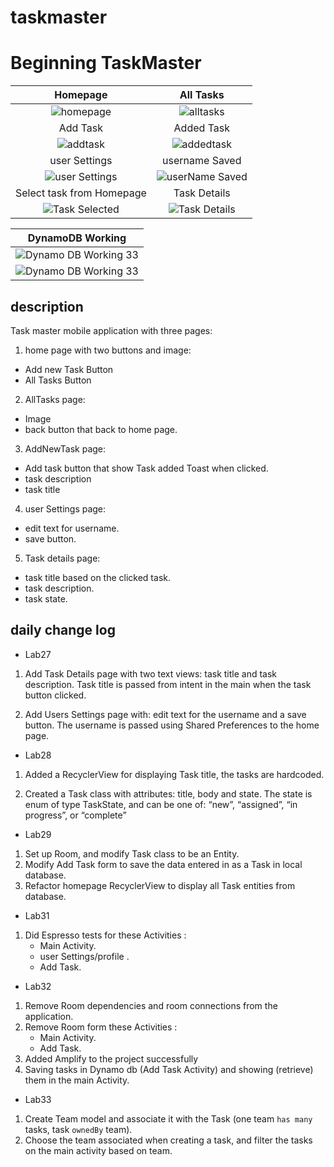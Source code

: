 # taskmaster
# Beginning TaskMaster

| Homepage | All Tasks |
|:---:|:---:|
| ![homepage](./screenshots/homelab29.png) | ![alltasks](./screenshots/AllTasks.png) |
| Add Task | Added Task |
| ![addtask](./screenshots/AddTasklab33.png) | ![addedtask](./screenshots/TaskAddedlab33.png) |
| user Settings | username Saved |
| ![user Settings](./screenshots/userSettings.png) | ![userName Saved](./screenshots/userNameSaved.png) |
| Select task from Homepage | Task Details |
| ![Task Selected](./screenshots/homelab33.png) | ![Task Details](./screenshots/TaskDetailslab33.png) |

| DynamoDB Working |
|:---:| 
| ![Dynamo DB Working 33](./screenshots/DynamoDBWorking33.png) |
| ![Dynamo DB Working 33](./screenshots/DynamoDBWorking33Teams.png) |

## description
Task master mobile application with three pages:
1. home page with two buttons and image:
  - Add new Task Button
  - All Tasks Button
2. AllTasks page:
 - Image
 - back button that back to home page.

3. AddNewTask page:
  - Add task button that show Task added Toast when clicked.
  - task description
  - task title

4. user Settings page:
  - edit text for username.
  - save button.

5. Task details page:
  - task title based on the clicked task.
  - task description.
  - task state.

## daily change log
- Lab27
 1. Add Task Details page with two text views: task title and task description. Task title is passed from intent in the main when the task button clicked.

 2. Add Users Settings page with: edit text for the username and a save button. The username is passed using Shared Preferences to the home page.

- Lab28
1. Added a RecyclerView for displaying Task title, the tasks are hardcoded.

2. Created a Task class with attributes: title, body and state. The state is enum of type TaskState, and can be one of: “new”, “assigned”, “in progress”, or “complete”

- Lab29
1. Set up Room, and modify Task class to be an Entity.
2. Modify Add Task form to save the data entered in as a Task in local database.
3. Refactor homepage RecyclerView to display all Task entities from database.

- Lab31
1. Did Espresso tests for these Activities :
   - Main Activity.
   - user Settings/profile .
   - Add Task.

- Lab32
1. Remove Room dependencies and room connections from the application.
2. Remove Room form these Activities :
   - Main Activity. 
   - Add Task.
3. Added Amplify to the project successfully
4. Saving tasks in Dynamo db (Add Task Activity) and showing (retrieve) them in the main Activity.

- Lab33
1. Create Team model and associate it with the Task (one team `has many` tasks,  task  `ownedBy` team).
2. Choose the team associated when creating a task, and filter the tasks on the main activity based on team.